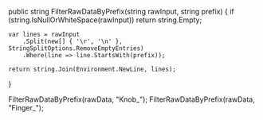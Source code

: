 public string FilterRawDataByPrefix(string rawInput, string prefix)
{
    if (string.IsNullOrWhiteSpace(rawInput))
        return string.Empty;

    var lines = rawInput
        .Split(new[] { '\r', '\n' }, StringSplitOptions.RemoveEmptyEntries)
        .Where(line => line.StartsWith(prefix));

    return string.Join(Environment.NewLine, lines);
}

FilterRawDataByPrefix(rawData, "Knob_");
FilterRawDataByPrefix(rawData, "Finger_");